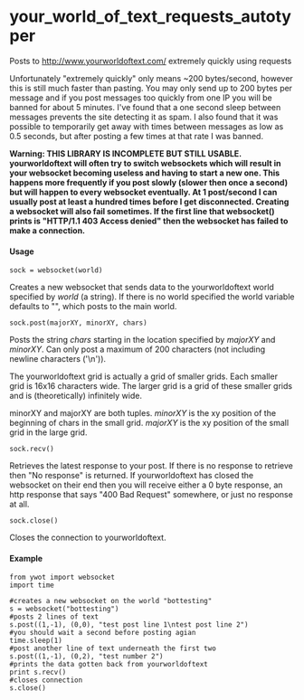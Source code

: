 # your_world_of_text_requests_autotyper
Posts to http://www.yourworldoftext.com/ extremely quickly using requests


Unfortunately "extremely quickly" only means ~200 bytes/second, however this is still much faster than pasting. 
You may only send up to 200 bytes per message and if you post messages too quickly from one IP you will be banned for about 5 minutes. I've found that a one second sleep between messages prevents the site detecting it as spam. I also found that it was possible to temporarily get away with times between messages as low as 0.5 seconds, but after posting a few times at that rate I was banned.

**Warning: THIS LIBRARY IS INCOMPLETE BUT STILL USABLE. yourworldoftext will often try to switch websockets which will result in your websocket becoming useless and having to start a new one. This happens more frequently if you post slowly (slower then once a second) but will happen to every websocket eventually. At 1 post/second I can usually post at least a hundred times before I get disconnected.
Creating a websocket will also fail sometimes. If the first line that websocket() prints is "HTTP/1.1 403 Access denied" then the websocket has failed to make a connection.**

#### Usage

    sock = websocket(world)

Creates a new websocket that sends data to the yourworldoftext world specified by _world_ (a string). If there is no world specified the world variable defaults to "", which posts to the main world.

    sock.post(majorXY, minorXY, chars)

Posts the string _chars_ starting in the location specified by _majorXY_ and _minorXY_. 
Can only post a maximum of 200 characters (not including newline characters ('\n')).

The yourworldoftext grid is actually a grid of smaller grids. Each smaller grid is 16x16 characters wide. The larger grid is a grid of these smaller grids and is (theoretically) infinitely wide. 

minorXY and majorXY are both tuples. _minorXY_ is the xy position of the beginning of chars in the small grid. _majorXY_ is the xy position of the small grid in the large grid.

    sock.recv()
    
Retrieves the latest response to your post. If there is no response to retrieve then "No response" is returned. If yourworldoftext has closed the websocket on their end then you will receive either a 0 byte response, an http response that says "400 Bad Request" somewhere, or just no response at all.

    sock.close()

Closes the connection to yourworldoftext. 


#### Example

    from ywot import websocket
	import time

	#creates a new websocket on the world "bottesting"
	s = websocket("bottesting")
	#posts 2 lines of text
	s.post((1,-1), (0,0), "test post line 1\ntest post line 2")
	#you should wait a second before posting agian
	time.sleep(1)
	#post another line of text underneath the first two
	s.post((1,-1), (0,2), "test number 2")
	#prints the data gotten back from yourworldoftext
	print s.recv()
	#closes connection
	s.close()
